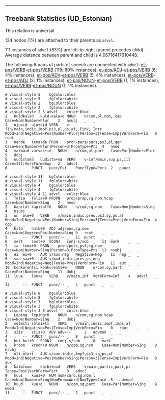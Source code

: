 

--------------------------------------------------------------------------------

## Treebank Statistics (UD_Estonian)

This relation is universal.

134 nodes (1%) are attached to their parents as `advcl`.

111 instances of `advcl` (83%) are left-to-right (parent precedes child).
Average distance between parent and child is 4.06716417910448.

The following 6 pairs of parts of speech are connected with `advcl`: [et-pos/VERB]()-[et-pos/VERB]() (119; 89% instances), [et-pos/ADJ]()-[et-pos/VERB]() (6; 4% instances), [et-pos/ADV]()-[et-pos/VERB]() (5; 4% instances), [et-pos/VERB]()-[et-pos/ADJ]() (2; 1% instances), [et-pos/NOUN]()-[et-pos/VERB]() (1; 1% instances), [et-pos/VERB]()-[et-pos/NOUN]() (1; 1% instances).


~~~ conllu
# visual-style 5	bgColor:blue
# visual-style 5	fgColor:white
# visual-style 2	bgColor:blue
# visual-style 2	fgColor:white
# visual-style 2 5 advcl	color:blue
1	Kuldkalad	kuld-kala+d	NOUN	n/com,pl,nom,.cap	Case=Nom|Number=Plur	2	nsubj	_	_
2	ujusid	uju+sid	VERB	v-fin/main,indic,impf,ps3,pl,ps,af,.FinV,.Intr	Mood=Ind|Negative=Pos|Number=Plur|Person=3|Tense=Imp|VerbForm=Fin	0	root	_	_
3	nende	tema+de	PRON	pron-pers/pers,ps3,pl,gen	Case=Gen|Number=Plur|Person=3|PronType=Prs	4	nmod	_	_
4	varbaid	varvas+id	NOUN	n/com,pl,part	Case=Par|Number=Plur	5	dobj	_	_
5	uudistama	uudista+ma	VERB	v-inf/main,sup,ps,ill	Case=Ill|VerbForm=Sup	2	advcl	_	_
6	.	.	PUNCT	punc/Fst	PunctType=Peri	2	punct	_	_

~~~


~~~ conllu
# visual-style 11	bgColor:blue
# visual-style 11	fgColor:white
# visual-style 4	bgColor:blue
# visual-style 4	fgColor:white
# visual-style 4 11 advcl	color:blue
1	Telia	Telia+0	PROPN	prop/prop,sg,nom,%cap	Case=Nom|Number=Sing	2	nmod	_	_
2	kapital	kapital+0	NOUN	n/com,sg,nom	Case=Nom|Number=Sing	4	nsubj	_	_
3	on	ole+0	VERB	v/main,indic,pres,ps3,sg,ps,af	Mood=Ind|Negative=Pos|Number=Sing|Person=3|Tense=Pres|VerbForm=Fin	4	cop	_	_
4	halb	halb+0	ADJ	adj/pos,sg,nom	Case=Nom|Degree=Pos|Number=Sing	0	root	_	_
5	,	--	PUNCT	punc/--	_	11	punct	_	_
6	sest	sest+0	SCONJ	conj-s/sub	_	11	mark	_	_
7	ta	tema+0	PRON	pron/pers,ps3,sg,nom	Case=Nom|Number=Sing|Person=3|PronType=Prs	11	nsubj	_	_
8	ei	ei+0	AUX	v/aux,neg	Negative=Neg	11	neg	_	_
9	saa	saa+0	AUX	v/mod,indic,pres,ps,neg	Mood=Ind|Negative=Neg|Tense=Pres|VerbForm=Fin	11	aux	_	_
10	konkurentsi	konkurents+0	NOUN	n/com,sg,part	Case=Par|Number=Sing	11	dobj	_	_
11	luua	loo+a	VERB	v/main,inf	VerbForm=Inf	4	advcl	_	_
12	.	--	PUNCT	punc/--	_	4	punct	_	_

~~~


~~~ conllu
# visual-style 8	bgColor:blue
# visual-style 8	fgColor:white
# visual-style 3	bgColor:blue
# visual-style 3	fgColor:white
# visual-style 3 8 advcl	color:blue
1	Leping	leping+0	NOUN	n/com,sg,nom,%cap	Case=Nom|Number=Sing	2	dobj	_	_
2	sõlmiti	sõlmi+ti	VERB	v/main,indic,impf,imps,af	Mood=Ind|Negative=Pos|Tense=Imp|VerbForm=Fin	0	root	_	_
3	siis	siis+0	ADV	adv/--	_	2	advmod	_	_
4	,	--	PUNCT	punc/--	_	8	punct	_	_
5	kui	kui+0	SCONJ	conj-s/sub	_	8	mark	_	_
6	kroon	kroon+0	NOUN	n/com,sg,nom	Case=Nom|Number=Sing	8	nsubj	_	_
7	oli	ole+i	AUX	v/aux,indic,impf,ps3,sg,ps,af	Mood=Ind|Negative=Pos|Number=Sing|Person=3|Tense=Imp|VerbForm=Fin	8	aux	_	_
8	käibinud	käibi+nud	VERB	v/main,partic,past,ps	Tense=Past|VerbForm=Part	3	advcl	_	_
9	kuus	kuus+0	NUM	num/card,sg,nom,l	Case=Nom|Number=Sing|NumForm=Word|NumType=Card	8	advmod	_	_
10	kuud	kuu+d	NOUN	n/com,sg,part	Case=Par|Number=Sing	9	nmod	_	_
11	.	--	PUNCT	punc/--	_	2	punct	_	_

~~~


